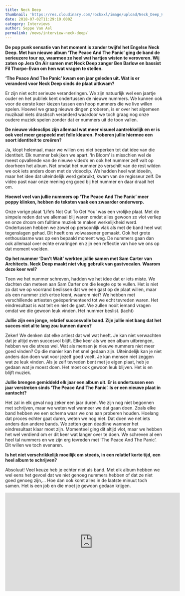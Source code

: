 ```yaml
---
title: Neck Deep
thumbnail: 'https://res.cloudinary.com/rockxxl/image/upload/Neck_Deep_Hysteria.jpg'
date: 2018-07-02T11:29:10.000Z
category: Interviews
author: Seppe Van Ael
permalink: /news/interview-neck-deep/
---
```

**De pop punk sensatie van het moment is zonder twijfel het Engelse Neck Deep. Met hun nieuwe album ‘The Peace And The Panic’ ging de band de serieuzere tour op, waarmee ze heel wat hartjes wisten te veroveren. Wij zaten op Jera On Air samen met Neck Deep zanger Ben Barlow en bassist Fil Thorpe-Evan om hen wat vragen te stellen.**

**‘The Peace And The Panic’ kwam een jaar geleden uit. Wat is er veranderd voor Neck Deep sinds de plaat uitkwam?**

Er zijn niet echt serieuze veranderingen. We zijn natuurlijk wel een jaartje ouder en het publiek kent ondertussen de nieuwe nummers. We kunnen ook voor de eerste keer kiezen tussen een hoop nummers die we live willen spelen. Hoewel we graag nieuwe dingen proberen, is er over het algemeen muzikaal niets drastisch veranderd waardoor we toch graag nog onze oudere muziek spelen zonder dat er nummers uit de toon vallen.

**De nieuwe videoclips zijn allemaal wat meer visueel aantrekkelijk en er is ook veel meer gespeeld met felle kleuren. Proberen jullie hiermee een soort identiteit te creëren?** 

Ja, klopt helemaal, maar we willen ons niet beperken tot dat idee van die identiteit. Elk nummer bekijken we apart. ‘In Bloom’ is misschien wel de meest opvallende van de nieuwe video’s en ook het nummer zelf valt op doorheen het album. Net omdat het nummer zo verschilt van de rest wilden we ook iets anders doen met de videoclip. We hadden heel wat ideeën, maar het idee dat uiteindelijk werd gebruikt, kwam van de regisseur zelf. De video past naar onze mening erg goed bij het nummer en daar draait het om.

**Hoewel veel van jullie nummers op ‘The Peace And The Panic’ meer poppy klinken, hebben de teksten vaak een zwaarder onderwerp.**

Onze vorige plaat ‘Life’s Not Out To Get You’ was een vrolijke plaat. Met de simpele reden dat we allemaal blij waren omdat alles gewoon zo vlot verliep en onze droom om fulltime muziek te maken werkelijkheid werd. Ondertussen hebben we zowel op persoonlijk vlak als met de band heel wat tegenslagen gehad. Dit heeft ons volwassener gemaakt. Ook het grote enthousiasme was op een bepaald moment weg. De nummers gaan dan ook allemaal over echte ervaringen en zijn een reflectie van hoe we ons op dat moment voelden.

**Op het nummer ‘Don’t Wait’ werkten jullie samen met Sam Carter van Architects. Neck Deep maakt niet vlug gebruik van gastvocalen. Waarom deze keer wel?**

Toen we het nummer schreven, hadden we het idee dat er iets miste. We dachten dan meteen aan Sam Carter om die leegte op te vullen. Het is niet zo dat we op voorrand beslissen dat we een gast op de plaat willen, maar als een nummer zich ertoe leent, waarom niet? We hebben met verschillende artiesten geëxperimenteerd tot we echt tevreden waren. Het eindresultaat is wat telt en niet de gast. We zullen nooit iemand vragen omdat we die gewoon leuk vinden. Het nummer beslist. (lacht)

**Jullie zijn een jonge, relatief succesvolle band. Zijn jullie niet bang dat het succes niet al te lang zou kunnen duren?**

Zeker! We denken dat elke artiest dat wel wat heeft. Je kan niet verwachten dat je altijd even succesvol blijft. Elke keer als we een album uitbrengen, hebben we die stress wel. Wat als mensen je nieuwe nummers niet meer goed vinden? Op die manier kan het snel gedaan zijn. Uiteindelijk kan je niet anders dan doen wat voor jezelf goed voelt. Je kan mensen niet zeggen wat ze leuk vinden. Als je zelf tevreden bent met je eigen plaat, heb je gedaan wat je moest doen. Het moet ook gewoon leuk blijven. Het is en blijft muziek.

**Jullie brengen gemiddeld elk jaar een album uit. Er is ondertussen een jaar verstreken sinds ‘The Peace And The Panic’. Is er een nieuwe plaat in aantocht?** 

Het zal in elk geval nog zeker een jaar duren. We zijn nog niet begonnen met schrijven, maar we weten wel wanneer we dat gaan doen. Zoals elke band hebben we een schema waar we ons aan proberen houden. Hoelang dat proces echter gaat duren, weten we nog niet. Dat doen we net iets anders dan andere bands. We zetten geen deadline wanneer het eindresultaat klaar moet zijn. Momenteel ging dit altijd vlot, maar we hebben het wel verdiend om er dit keer wat langer over te doen. We schreven al een heel tal nummers en we zijn erg tevreden met ‘The Peace And The Panic’. Dit willen we toch evenaren.

**Is het niet verschrikkelijk moeilijk om steeds, in een relatief korte tijd, een heel album te schrijven?**

Absoluut! Veel keuze heb je echter niet als band. Met elk album hebben we wel eens het gevoel dat we niet genoeg nummers hebben of dat ze niet goed genoeg zijn,… Hoe dan ook komt alles in de laatste minuut toch samen. Het is een job en die moet je gewoon gedaan krijgen.

<iframe width="560" height="315" src="https://www.youtube.com/embed/RPzf_4dcL28" frameborder="0" allow="accelerometer; autoplay; encrypted-media; gyroscope; picture-in-picture" allowfullscreen></iframe>
